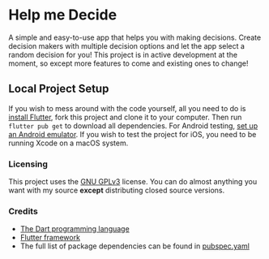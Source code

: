 # Help me Decide

A simple and easy-to-use app that helps you with making decisions.
Create decision makers with multiple decision options and let the app select a random decision for you!
This project is in active development at the moment, so except more features to come and existing ones to change!

## Local Project Setup

If you wish to mess around with the code yourself, all you need to do is [install Flutter](https://docs.flutter.dev/get-started/install),
fork this project and clone it to your computer. Then run `flutter pub get` to download all dependencies.
For Android testing, [set up an Android emulator](https://docs.flutter.dev/get-started/install/windows#android-setup).
If you wish to test the project for iOS, you need to be running Xcode on a macOS system.

### Licensing

This project uses the [GNU GPLv3](https://choosealicense.com/licenses/gpl-3.0/) license.
You can do almost anything you want with my source **except** distributing closed source versions.

### Credits

- [The Dart programming language](https://dart.dev/)
- [Flutter framework](https://flutter.dev/)
- The full list of package dependencies can be found in [pubspec.yaml](/pubspec.yaml)
